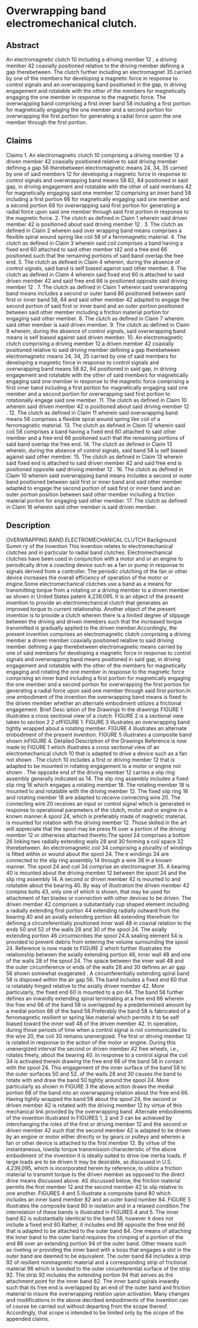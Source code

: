 # Overwrapping band electromechanical clutch.

## Abstract
An electromagnetic clutch 10 including a driving member 12 , a driving member 42 coaxially positioned relative to the driving member defining a gap therebetween. The clutch further including an electromagnet 35 carried by one of the members for developing a magnetic force in response to control signals and an overwrapping band positioned in the gap, in driving engagement and rotatable with the other of the members for magnetically engaging the one member in response to the magnetic force. The overwrapping band comprising a first inner band 58 including a first portion for magnetically engaging the one member and a second portion for overwrapping the first portion for generating a radial force upon the one member through the first portion.

## Claims
Claims 1. An electromagnetic clutch 10 comprising a driving member 12 a driven member 42 coaxially positioned relative to said driving member defining a gap 56 therebetween electromagnetic means 24, 34, 35 carried by one of said members 12 for developing a magnetic force in response to control signals and overwrapping band means 58 82, 84 positioned in said gap, in driving engagement and rotatable with the other of said members 42 for magnetically engaging said one member 12 comprising an inner band 58 including a first portion 66 for magnetically engaging said one member and a second portion 68 for overwrapping said first portion for generating a radial force upon said one member through said first portion in response to the magnetic force. 2. The clutch as defined in Claim 1 wherein said driven member 42 is positioned about said driving member 12 . 3. The clutch as defined in Claim 2 wherein said over wrapping band means comprises a flexible spiral wound spring like coil 58 of a ferromagnetic material. 4. The clutch as defined in Claim 3 wherein said coil comprises a band having a fixed end 60 attached to said other member t42 and a free end 66 positioned such that the remaining portions of said band overlap the free end. 5. The clutch as defined in Claim 4 wherein, during the absence of control signals, said band is self biased against said other member. 6. The clutch as defined in Claim 4 wherein said fixed end 60 is attached to said driven member 42 and said free end 66 is positioned opposite said driving member 12 . 7. The clutch as defined in Claim 1 wherein said overwrapping band means includes a second or outer band 86 positioned between said first or inner band 58, 84 and said other member 42 adapted to engage the second portion of said first or inner band and an outer portion positioned between said other member including a friction material portion for engaging said other member. 8. The clutch as defined in Claim 7 wherein said other member is said driven member. 9. The clutch as defined in Claim 8 wherein, during the absence of control signals, said overwrapping band means is self biased against said driven member. 10. An electromagnetic clutch comprising a driving member 12 a driven member 42 coaxially positioned relative to said driving member defining a gap therebetween electromagnetic means 24, 34, 35 carried by one of said members for developing a magnetic force in response to control signals and overwrapping band means 58 82, 84 positioned in said gap, in driving engagement and rotatable with the other of said members for magnetically engaging said one member in response to the magnetic force comprising a first inner band including a first portion for magnetically engaging said one member and a second portion for overwrapping said first portion to rotationally engage said one member. 11. The clutch as defined in Claim 10 wherein said driven member 42 is positioned about said driving member 12 . 12. The clutch as defined in Claim 11 wherein said overwrapping band means 58 comprises a flexible spiral wound spring like coil of a ferromagnetic material. 13. The clutch as defined in Claim 12 wherein said coil 58 comprises a band having a fixed end 60 attached to said other member and a free end 66 positioned such that the remaining portions of said band overlap the free end. 14. The clutch as defined in Claim 13 wherein, during the absence of control signals, said band 58 is self biased against said other member. 15. The clutch as defined in Claim 13 wherein said fixed end is attached to said driven member 42 and said free end is positioned opposite said driving member 12 . 16. The clutch as defined in Claim 10 wherein said overwrapping band means includes a second or outer band positioned between said first or inner band and said other member adapted to engage the second portion of said first or inner band and an outer portion position between said other member including a friction material portion for engaging said other member. 17. The clutch as defined in Claim 16 wherein said other member is said driven member.

## Description
OVERWRAPPING BAND ELECTROMECHANICAL CLUTCH Background Summ ry of the Invention This invention relates to electromechanical clutches and in particular to radial band clutches. Electromechanical clutches have been used in conjunction with a motor and or an engine to periodically drive a coacting device such as a fan or pump in response to signals derived from a controller. The periodic clutching of the fan or other device increases the overall efficiency of operation of the motor or engine.Some electromechanical clutches use a band as a means for transmitting torque from a rotating or a driving member to a driven member as shown in United States patent 4,239,095. It is an object of the present invention to provide an electromechanical clutch that generates an improved torque to current relationship. Another object of the present invention is to provide a clutch wherein there is a limited degree of slippage between the driving and driven members such that the increased torque transmitted is gradually applied to the driven member.Accordingly, the present invention comprises an electromagnetic clutch comprising a driving member a driven member coaxially positioned relative to said driving member defining a gap therebetween electromagnetic means carried by one of said members for developing a magnetic force in response to control signals and overwrapping band means positioned in said gap, in driving engagement and rotatable with the other of the members for magnetically engaging and rotating the one member in response to the magnetic force comprising an inner band including a first portion for magnetically engaging the one member and a second portion for overwrapping the first portion for generating a radial force upon said one member through said first portion.In one embodiment of the invention the overwrapping band means is fixed to the driven member whether an alternate embodiment utilizes a frictional engagement. Brief Desc iption of the Drawings In the drawings FIGURE 1 illustrates a cross sectional view of a clutch. FIGURE 2 is a sectional view taken to section 2 2 ofFIGURE 1. FIGURE 3 illustrates an overwrapping band tightly wrapped about a rotating member. FIGURE 4 illustrates an alternate embodiment of the present invention. FIGURE 5 illustrates a composite band shown inFIGURE 4. Detailed Description of the Drawings Reference is now made to FIGURE 1 which illustrates a cross sectional view of an electromechanical clutch 10 that is adapted to drive a device such as a fan not shown . The clutch 10 includes a first or driving member 12 that is adapted to be mounted in rotating engagement to a motor or engine not shown . The opposite end of the driving member 12 carries a slip ring assembly generally indicated as 14. The slip ring assembly includes a fixed slip ring 16 which engages a rotating member 18. The rotating member 18 is mounted to and rotatable with the driving member 12. The fixed slip ring 16 and rotating member 18 are adapted to receive connecting wire 20. The connecting wire 20 receives an input or control signal which is generated in response to operational parameters of the clutch, motor and or engine in a known manner.A spool 24, which is preferably made of magnetic material, is mounted for rotation with the driving member 12. Those skilled in the art will appreciate that the spool may be press fit over a portion of the driving member 12 or otherwise attached thereto.The spool 24 comprises a bottom 26 linking two radially extending walls 28 and 30 forming a coil space 32 therebetween. An electromagnetic coil 34 comprising a plurality of windings is fitted within or wound about the spool 24. The e windings 34 are connected to the slip ring assembly 14 through a wire 38 in a known manner. The spool 24 and coil 34 comprise an electromagnet 35. A bearing 40 is mounted about the driving member 12 between the spool 24 and the slip ring assembly 14. A second or driven member 42 is mounted to and rotatable about the bearing 40. By way of illustration the driven member 42 contains bolts 43, only one of which is shown, that may be used for attachment of fan blades or connection with other devices to be driven. The driven member 42 comprises a substantially cup shaped element including a radially extending first portion 44 extending radially outward from the bearing 40 and an axially extending portion 46 extending therefrom for defining a circumferentially positioned inner wall 48 in coaxial relation to the ends 50 and 52 of the walls 28 and 30 of the spool 24. The axially extending portion 46 circumscribes the spool 24.A sealing element 54 is provided to prevent debris from entering the volume surrounding the spool 24. Reference is now made to FIGURE 2 which further illustrates the relationship between the axially extending portion 46, inner wall 48 and one of the walls 28 of the spool 24. The space between the inner wall 48 and the outer circumference or ends of the walls 28 and 30 defines an air gap 56 shown somewhat exagerated . A circumferentially extending spiral band 58 is disposed within the air gap 56. The band includes a fixed end 60 that is rotatably hinged relative to the axially driven member 42. More particularly, the fixed end 60 is mounted to a pin 64. The band 58 further defines an inwardly extending spiral terminating at a free end 66 wherein the free end 66 of the band 58 is overlapped by a predetermined amount by a medial portion 68 of the band 58.Preferably the band 58 is fabricated of a ferromagnetic resilient or spring like material which permits it to be self biased toward the inner wall 48 of the driven member 42. In operation, during those periods of time when a control signal is not communicated to the wire 20, the coil 30 remains unenergized. The first or driving member 12 is rotated in response to the action of the motor or engine. During this unenergized interval the second or driven member 42 free wheels, i.e., rotates freely, about the bearing 40. In response to a control signal the coil 34 is activated therein drawing the free end 66 of the band 58 in contact with the spool 24. This engagement of the inner surface of the band 58 to the outer surfaces 50 and 52. of the walls 28 and 30 causes the band to rotate with and draw the band 50 tightly around the spool 24. More particularly as shown in FIGURE 3 the above action draws the medial portion 68 of the band into an overwrapping relation about the free end 66. Having tightly wrapped the band 58 about the spool 24, the second or driven member 42 is rotated with the driving member 12 by virtue of this mechanical link provided by the overwrapping band. Alternate embodiments of the invention illustrated in FIGURES 1, 2 and 3 can be achieved by interchanging the roles of the first or driving member 12 and the second or driven member 42 such that the second member 42 is adapted to be driven by an engine or motor either directly or by gears or pulleys and wherein a fan or other device is attached to the first member 12. By virtue of the instantaneous, lowslip torque transmission characteristic of the above embodiment of the invention it is ideally suited to drive low inertia loads. If large loads are to be driven it may be desirable, as discussed in U.S. 4,239,095, which is incorporated herein by reference, to utilize a friction material to transmit torque to the driven member as opposed to the direct drive means discussed above. AS discussed below, the friction material permits the first member 12 and the second member 42 to slip relative to one another. FIGURES 4 and 5 illustrate a composite band 80 which includes an inner band member 82 and an outer band number 84. FIGURE 5 illustrates the composite band 80 in isolation and in a relaxed condition.The interrelation of these bands is illustrated in FIGURES 4 and 5. The inner band 82 is substantially identical to the band 58, however it does not include a fixed end 60.Rather, it includes end 86 opposite the free end 66 that is adapted to be attached to the outer band 84. One means of attaching the inner band to the outer band requires the crimping of a portion of the end 86 over an extending portion 94 of the outer band. Other means such as riveting or providing the inner band with a boss that engages a slot in the outer band are deemed to be equivalent. The outer band 84 includes a strip 92 of resilient nonmagnetic material and a corresponding strip of frictional material 96 which is bonded to the outer circumferential surface of the strip 92. The strip 92 includes the extending portion 94 that serves as the attachment point for the inner band 82. The inner band spirals inwardly such that its free end is overlapped by an end of the outer band and friction material to insure the overwrapping relation upon activation. Many changes and modifications in the above decribed embodiments of the invention can of course be carried out without departing from the scope thereof. Accordingly, that scope is intended to be limited only by the scope of the appended claims.